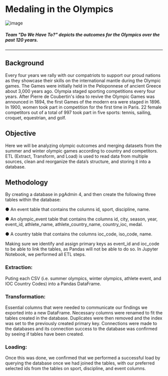 #                                    Medaling in the Olympics

![image](https://user-images.githubusercontent.com/95774386/210462561-d3c9c87b-8c0d-4008-bc8d-0f807db2922f.png)
##### _Team "Do We Have To?" depicts the outcomes for the Olympics over the past 120 years._
***

## Background

Every four years we rally with our compatriots to support our proud nations as they showcase their skills on the international mantle during the Olympic games. The Games were initially held in the Peloponnese of ancient Greece about 3,000 years ago. Olympia staged sporting competitions every four years. After Pierre de Coubertin's idea to revive the Olympic Games was announced in 1894, the first Games of the modern era were staged in 1896. In 1900, women took part in competition for the first time in Paris. 22 female competitors out of a total of 997 took part in five sports: tennis, sailing, croquet, equestrian, and golf.

## Objective

Here we will be analyzing olympic outcomes and merging datasets from the summer and winter olympic games according to country and competitors. ETL (Extract, Transform, and Load) is used to read data from multiple sources, clean and reorganize the data’s structure, and storing it into a database. 

## Methodology
By creating a database in pgAdmin 4, and then create the following three tables within the database:

● An event table that contains the columns id, sport, discipline, name. 

● An olympic_event table that contains the columns id, city, season, year, event_id, athlete_name, athlete_country_name, country_ioc, medal.

● A country table that contains the columns ioc_code, iso_code, name.


Making sure we identify and assign primary keys as event_id and ioc_code to be able to link the tables, as Pandas will not be able to do so. In Jupyter Notebook, we performed all ETL steps.

### Extraction: 
Puting each CSV (i.e. summer olympics, winter olympics, athlete event, and IOC Country Codes) into a Pandas DataFrame.

### Transformation:
Essential columns that were needed to communicate our findings we exported into a new DataFrame. Necessary columns were renamed to fit the tables created in the database. Duplicates were then removed and the index was set to the previously created primary key. Connections were made to the databases and its connection success to the database was confirmed by seeing if tables have been created.

### Loading: 
Once this was done, we confirmed that we performed a successful load by querying the database once we had joined the tables, with our preferred selected ids from the tables on sport, discipline, and event columns.
